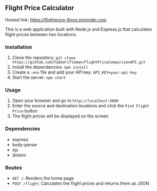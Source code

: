 ## Flight Price Calculator

Hosted link: https://flightprice-9nog.onrender.com

This is a web application built with Node.js and Express.js that calculates flight prices between two locations.

### Installation

1. Clone the repository: `git clone https://github.com/Fadedrifleman/FlightPriceComparisonAPI.git`
2. Install the dependencies: `npm install`
3. Create a `.env` file and add your API key: `API_KEY=your-api-key`
4. Start the server: `npm start`

### Usage

1. Open your browser and go to `http://localhost:5000`
2. Enter the source and destination locations and click the `Find Flight Price` button
3. The flight prices will be displayed on the screen

### Dependencies

- express
- body-parser
- ejs
- dotenv

### Routes

- `GET /`: Renders the home page
- `POST /flight`: Calculates the flight prices and returns them as JSON
